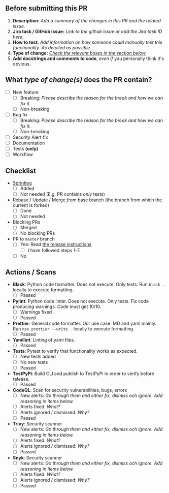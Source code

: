 ## Before submitting this PR

1. **Description:** _Add a summary of the changes in this PR and the related issue._
2. **Jira task / GitHub issue:** _Link to the github issue or add the Jira task ID here._
3. **How to test:** _Add information on how someone could manually test this functionality. As detailed as possible._
4. **Type of change:** [_Check the relevant boxes in the section below_](#what-type-of-changes-does-the-pr-contain)
5. **Add docstrings and comments to code**, _even if_ you personally think it's obvious.

## What _type of change(s)_ does the PR contain?

<!--
- "Breaking": The change will cause existing functionality to not work as expected.
- Workflow: E.g. a new github action or changes to this PR template. Anything that alters our or the codes workflow.
-->

- [ ] New feature
  - [ ] Breaking: _Please describe the reason for the break and how we can fix it._
  - [ ] Non-breaking
- [ ] Bug fix
  - [ ] Breaking: _Please describe the reason for the break and how we can fix it._
  - [ ] Non-breaking
- [ ] Security Alert fix
- [ ] Documentation
- [ ] Tests **(only)**
- [ ] Workflow

## Checklist

- [Sprintlog](../SPRINTLOG.md)
  - [ ] Added
  - [ ] Not needed (E.g. PR contains _only_ tests)
- Rebase / Update / Merge _from_ base branch (the branch from which the current is forked)
  - [ ] Done
  - [ ] Not needed
- Blocking PRs
  - [ ] Merged
  - [ ] No blocking PRs
- PR to `master` branch
  - [ ] Yes: Read [the release instructions](../docs/procedures/new_release.md)
    - [ ] I have followed steps 1-7.
  - [ ] No

## Actions / Scans

<!-- Go through all checkboxes. All actions must pass before merging is allowed.-->

- **Black**: Python code formatter. Does not execute. Only tests.
  Run `black .` locally to execute formatting.
  - [ ] Passed
- **Pylint**: Python code linter. Does not execute. Only tests.
  Fix code producing warnings. Code must get 10/10.
  - [ ] Warnings fixed
  - [ ] Passed
- **Prettier**: General code formatter. Our use case: MD and yaml mainly.
  Run `npx prettier --write .` locally to execute formatting.
  - [ ] Passed
- **Yamllint**: Linting of yaml files.
  - [ ] Passed
- **Tests**: Pytest to verify that functionality works as expected.
  - [ ] New tests added
  - [ ] No new tests
  - [ ] Passed
- **TestPyPi**: Build CLI and publish to TestPyPi in order to verify before release.
  - [ ] Passed
- **CodeQL**: Scan for security vulnerabilities, bugs, errors
  - [ ] New alerts: _Go through them and either fix, dismiss och ignore. Add reasoning in items below._
  - [ ] Alerts fixed: _What?_
  - [ ] Alerts ignored / dismissed: _Why?_
  - [ ] Passed
- **Trivy**: Security scanner
  - [ ] New alerts: _Go through them and either fix, dismiss och ignore. Add reasoning in items below._
  - [ ] Alerts fixed: _What?_
  - [ ] Alerts ignored / dismissed: _Why?_
  - [ ] Passed
- **Snyk**: Security scanner
  - [ ] New alerts: _Go through them and either fix, dismiss och ignore. Add reasoning in items below._
  - [ ] Alerts fixed: _What?_
  - [ ] Alerts ignored / dismissed: _Why?_
  - [ ] Passed
